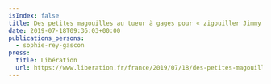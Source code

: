 ```yaml
---
isIndex: false
title: Des petites magouilles au tueur à gages pour « zigouiller Jimmy »
date: 2019-07-18T09:36:03+00:00
publications_persons:
  - sophie-rey-gascon
press:
  title: Libération
  url: https://www.liberation.fr/france/2019/07/18/des-petites-magouilles-au-tueur-a-gages-pour-zigouiller-jimmy_1740799
---
```

